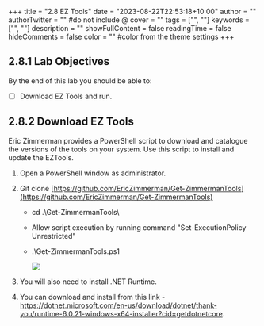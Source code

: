 +++
title = "2.8   EZ Tools"
date = "2023-08-22T22:53:18+10:00"
author = ""
authorTwitter = "" #do not include @
cover = ""
tags = ["", ""]
keywords = ["", ""]
description = ""
showFullContent = false
readingTime = false
hideComments = false
color = "" #color from the theme settings
+++
## 2.8.1 Lab Objectives

By the end of this lab you should be able to:
- [ ] Download EZ Tools and run.

## 2.8.2 Download EZ Tools
Eric Zimmerman provides a PowerShell script to download and catalogue the versions of the tools on your system. Use this script to install and update the EZTools.

1.  Open a PowerShell window as administrator.
2.  Git clone [https://github.com/EricZimmerman/Get-ZimmermanTools](https://github.com/EricZimmerman/Get-ZimmermanTools)
    - cd .\Get-ZimmermanTools\
    - Allow script execution by running command "Set-ExecutionPolicy Unrestricted"
    - .\Get-ZimmermanTools.ps1

        ![](<../images/Pasted image 20230818210558.png>)
        
3. You will also need to install .NET Runtime.
4. You can download and install from this link - https://dotnet.microsoft.com/en-us/download/dotnet/thank-you/runtime-6.0.21-windows-x64-installer?cid=getdotnetcore.